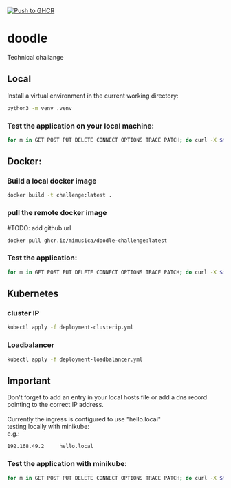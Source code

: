 [![Push to GHCR](https://github.com/mimusica/doodle/actions/workflows/main.yml/badge.svg)](https://github.com/mimusica/doodle/actions/workflows/main.yml)

# doodle
Technical challange

## Local
Install a virtual environment in the current working directory:
```bash
python3 -m venv .venv
```
### Test the application on your local machine:
```bash
for m in GET POST PUT DELETE CONNECT OPTIONS TRACE PATCH; do curl -X $m localhost:8080; done
```

## Docker:
### Build a local docker image
```bash
docker build -t challenge:latest .
```

### pull the remote docker image
#TODO: add github url
```bash
docker pull ghcr.io/mimusica/doodle-challenge:latest
```

### Test the application:
```bash
for m in GET POST PUT DELETE CONNECT OPTIONS TRACE PATCH; do curl -X $m localhost:8080; done
```

## Kubernetes
### cluster IP
```bash
kubectl apply -f deployment-clusterip.yml
```

### Loadbalancer
```bash
kubectl apply -f deployment-loadbalancer.yml
```


## Important
Don't forget to add an entry in your local hosts file or add a dns record pointing to the correct IP address.
<br><br>
Currently the ingress is configured to use "hello.local"<br>
testing locally with minikube:<br>
e.g.:
```angular2html
192.168.49.2     hello.local
```

### Test the application with minikube:
```bash
for m in GET POST PUT DELETE CONNECT OPTIONS TRACE PATCH; do curl -X $m hello.local; done
```